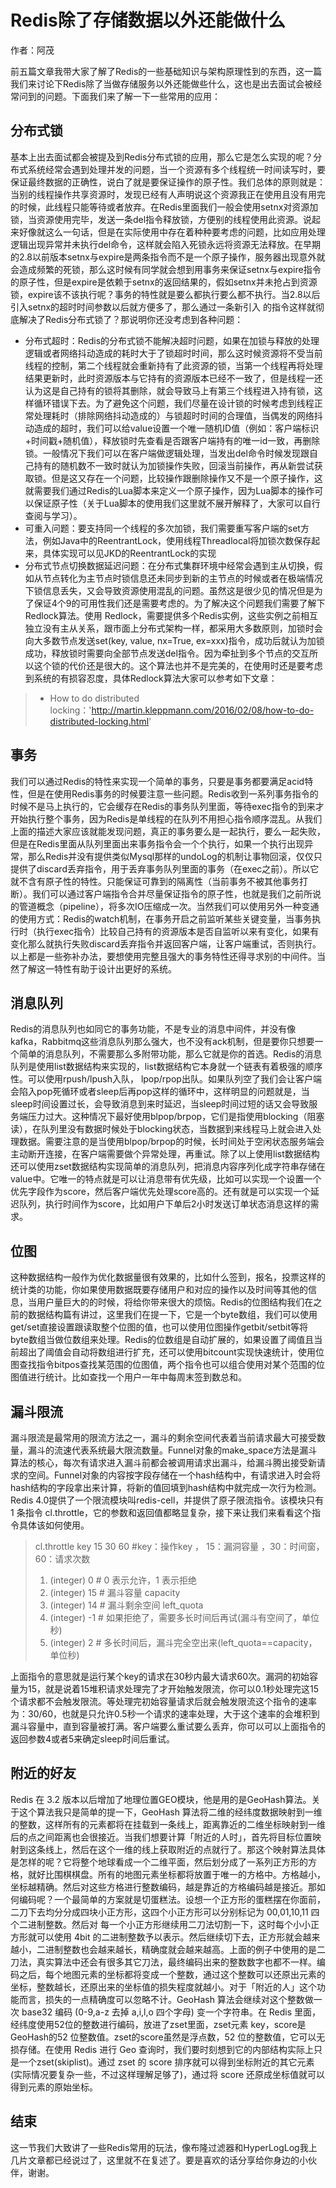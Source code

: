 # Redis除了存储数据以外还能做什么
作者：阿茂

前五篇文章我带大家了解了Redis的一些基础知识与架构原理性到的东西，这一篇我们来讨论下Redis除了当做存储服务以外还能做些什么，这也是出去面试会被经常问到的问题。下面我们来了解一下一些常用的应用：
## 分布式锁
基本上出去面试都会被提及到Redis分布式锁的应用，那么它是怎么实现的呢？分布式系统经常会遇到处理并发的问题，当一个资源有多个线程统一时间读写时，要保证最终数据的正确性，说白了就是要保证操作的原子性。我们总体的原则就是：当别的线程操作共享资源时，发现已经有人声明说这个资源我正在使用且没有用完的时候，此线程只能等待或者放弃。在Redis里面我们一般会使用setnx对资源加锁，当资源使用完毕，发送一条del指令释放锁，方便别的线程使用此资源。说起来好像就这么一句话，但是在实际使用中存在着种种要考虑的问题，比如应用处理逻辑出现异常并未执行del命令，这样就会陷入死锁永远将资源无法释放。在早期的2.8以前版本setnx与expire是两条指令而不是一个原子操作，服务器出现意外就会造成频繁的死锁，那么这时候有同学就会想到用事务来保证setnx与expire指令的原子性，但是expire是依赖于setnx的返回结果的，假如setnx并未抢占到资源锁，expire该不该执行呢？事务的特性就是要么都执行要么都不执行。当2.8以后引入setnx的超时时间参数以后就方便多了，那么通过一条新引入 的指令这样就彻底解决了Redis分布式锁了？那说明你还没考虑到各种问题：

- 分布式超时：Redis的分布式锁不能解决超时问题，如果在加锁与释放的处理逻辑或者网络抖动造成的耗时大于了锁超时时间，那么这时候资源将不受当前线程的控制，第二个线程就会重新持有了此资源的锁，当第一个线程再将处理结果更新时，此时资源版本与它持有的资源版本已经不一致了，但是线程一还认为这是自己持有的锁将其删除，就会导致马上有第三个线程进入持有锁，这样循环错误下去。为了避免这个问题，我们尽量在设计锁的时候考虑到线程正常处理耗时（排除网络抖动造成的）与锁超时时间的合理值，当偶发的网络抖动造成的超时，我们可以给value设置一个唯一随机ID值（例如：客户端标识+时间戳+随机值），释放锁时先查看是否跟客户端持有的唯一id一致，再删除锁。一般情况下我们可以在客户端做逻辑处理，当发出del命令时候发现跟自己持有的随机数不一致时就认为加锁操作失败，回滚当前操作，再从新尝试获取锁。但是这又存在一个问题，比较操作跟删除操作又不是一个原子操作，这就需要我们通过Redis的Lua脚本来定义一个原子操作，因为Lua脚本的操作可以保证原子性（关于Lua脚本的使用我们这里就不展开解释了，大家可以自行查阅与学习）。
- 可重入问题：要支持同一个线程的多次加锁，我们需要重写客户端的set方法，例如Java中的ReentrantLock，使用线程Threadlocal将加锁次数保存起来，具体实现可以见JKD的ReentrantLock的实现
- 分布式节点切换数据延迟问题：在分布式集群环境中经常会遇到主从切换，假如从节点转化为主节点时锁信息还未同步到新的主节点的时候或者在极端情况下锁信息丢失，又会导致资源使用混乱的问题。虽然这是很少见的情况但是为了保证4个9的可用性我们还是需要考虑的。为了解决这个问题我们需要了解下Redlock算法。使用 Redlock，需要提供多个Redis实例，这些实例之前相互独立没有主从关系，跟市面上分布式架构一样，都采用大多数原则，加锁时会向大多数节点发送set(key, value, nx=True, ex=xxx)指令，成功后就认为加锁成功，释放锁时需要向全部节点发送del指令。因为牵扯到多个节点的交互所以这个锁的代价还是很大的。这个算法也并不是完美的，在使用时还是要考虑到系统的有损容忍度，具体Redlock算法大家可以参考如下文章：
> - How to do distributed locking：'http://martin.kleppmann.com/2016/02/08/how-to-do-distributed-locking.html'
## 事务
我们可以通过Redis的特性来实现一个简单的事务，只要是事务都要满足acid特性，但是在使用Redis事务的时候要注意一些问题。Redis收到一系列事务指令的时候不是马上执行的，它会缓存在Redis的事务队列里面，等待exec指令的到来才开始执行整个事务，因为Redis是单线程的在队列不用担心指令顺序混乱。从我们上面的描述大家应该就能发现问题，真正的事务要么是一起执行，要么一起失败，但是在Redis里面从队列里面出来事务指令会一个个执行，如果一个执行出现异常，那么Redis并没有提供类似Mysql那样的undoLog的机制让事物回滚，仅仅只提供了discard丢弃指令，用于丢弃事务队列里面的事务（在exec之前）。所以它就不含有原子性的特性。只能保证可靠到的隔离性（当前事务不被其他事务打断）。我们可以通过客户端指令合并尽量保证指令的原子性，也就是我们之前所说的管道概念（pipeline），将多次IO压缩成一次。当然我们可以使用另外一种变通的使用方式：Redis的watch机制，在事务开启之前监听某些关键变量，当事务执行时（执行exec指令）比较自己持有的资源版本是否自监听以来有变化，如果有变化那么就执行失败discard丢弃指令并返回客户端，让客户端重试，否则执行。以上都是一些弥补办法，要想使用完整且强大的事务特性还得寻求别的中间件。当然了解这一特性有助于设计出更好的系统。
## 消息队列
Redis的消息队列也如同它的事务功能，不是专业的消息中间件，并没有像kafka，Rabbitmq这些消息队列那么强大，也不没有ack机制，但是要你只想要一个简单的消息队列，不需要那么多附带功能，那么它就是你的首选。Redis的消息队列是使用list数据结构来实现的，list数据结构它本身就一个链表有着极强的顺序性。可以使用rpush/lpush入队， lpop/rpop出队。如果队列空了我们会让客户端会陷入pop死循环或者sleep后再pop这样的循环中，这样明显的问题就是，当sleep时间设置过长，会导致消息到来时延迟，当sleep时间过短的话又会导致服务端压力过大。这种情况下最好使用blpop/brpop，它们是指使用blocking（阻塞读），在队列里没有数据时候处于blocking状态，当数据到来线程马上就会进入处理数据。需要注意的是当使用blpop/brpop的时候，长时间处于空闲状态服务端会主动断开连接，在客户端需要做个异常处理，再重试。除了以上使用list数据结构还可以使用zset数据结构实现简单的消息队列，把消息内容序列化成字符串存储在value中。它唯一的特点就是可以让消息带有优先级，比如可以实现一个设置一个优先字段作为score，然后客户端优先处理score高的。还有就是可以实现一个延迟队列，执行时间作为score，比如用户下单后2小时发送订单状态消息这样的需求。
## 位图
这种数据结构一般作为优化数据量很有效果的，比如什么签到，报名，投票这样的统计类的功能，你如果使用数据既要存储用户和对应的操作以及时间等其他的信息，当用户量巨大的的时候，将给你带来很大的烦恼。Redis的位图结构我们在之前的数据结构篇有讲过，这里我们在提一下，它是一个byte数组，我们可以使用get/set直接设置跟读取整个位图的值，也可以使用位图操作getbit/setbit等将byte数组当做位数组来处理。Redis的位数组是自动扩展的，如果设置了阈值且当前超出了阈值会自动将数组进行扩充，还可以使用bitcount实现快速统计，使用位图查找指令bitpos查找某范围的位图值，两个指令也可以组合使用对某个范围的位图值进行统计。比如查找一个用户一年中每周末签到数总和。
## 漏斗限流
漏斗限流是最常用的限流方法之一，漏斗的剩余空间代表着当前请求最大可接受数量，漏斗的流速代表系统最大限流数量。Funnel对象的make_space方法是漏斗算法的核心，每次有请求进入漏斗前都会被调用请求出漏斗，给漏斗腾出接受新请求的空间。Funnel对象的内容按字段存储在一个hash结构中，有请求进入时会将hash结构的字段拿出来计算，将新的值回填到hash结构中就完成一次行为检测。Redis 4.0提供了一个限流模块叫redis-cell，并提供了原子限流指令。该模块只有 1 条指令 cl.throttle，它的参数和返回值都略显复杂，接下来让我们来看看这个指令具体该如何使用。
>  cl.throttle key 15 30 60  #key：操作key ， 15：漏洞容量 ，30：时间窗，60：请求次数
> 1) (integer) 0 # 0 表示允许，1 表示拒绝
> 2) (integer) 15 # 漏斗容量 capacity
> 3) (integer) 14 # 漏斗剩余空间 left_quota
> 4) (integer) -1 # 如果拒绝了，需要多长时间后再试(漏斗有空间了，单位秒)
> 5) (integer) 2 # 多长时间后，漏斗完全空出来(left_quota==capacity，单位秒)

上面指令的意思就是运行某个key的请求在30秒内最大请求60次。漏洞的初始容量为15，就是说着15堆积请求处理完了才开始触发限流，你可以0.1秒处理完这15个请求都不会触发限流。等处理完初始容量请求后就会触发限流这个指令的速率为：30/60，也就是只允许0.5秒一个请求的速率处理，大于这个速率的会堆积到漏斗容量中，直到容量被打满。客户端要么重试要么丢弃，你可以可以上面指令的返回参数4或者5来确定sleep时间后重试。
##  附近的好友
Redis 在 3.2 版本以后增加了地理位置GEO模块，他是用的是GeoHash算法。关于这个算法我只是简单的提一下，GeoHash 算法将二维的经纬度数据映射到一维的整数，这样所有的元素都将在挂载到一条线上，距离靠近的二维坐标映射到一维后的点之间距离也会很接近。当我们想要计算「附近的人时」，首先将目标位置映射到这条线上，然后在这个一维的线上获取附近的点就行了。那这个映射算法具体是怎样的呢？它将整个地球看成一个二维平面，然后划分成了一系列正方形的方格，就好比围棋棋盘。所有的地图元素坐标都将放置于唯一的方格中。方格越小，坐标越精确。然后对这些方格进行整数编码，越是靠近的方格编码越是接近。那如何编码呢？一个最简单的方案就是切蛋糕法。设想一个正方形的蛋糕摆在你面前，二刀下去均分分成四块小正方形，这四个小正方形可以分别标记为 00,01,10,11 四个二进制整数。然后对 每一个小正方形继续用二刀法切割一下，这时每个小小正方形就可以使用 4bit 的二进制整数予以表示。然后继续切下去，正方形就会越来越小，二进制整数也会越来越长，精确度就会越来越高。上面的例子中使用的是二刀法，真实算法中还会有很多其它刀法，最终编码出来的整数数字也都不一样。编码之后，每个地图元素的坐标都将变成一个整数，通过这个整数可以还原出元素的坐标，整数越长，还原出来的坐标值的损失程度就越小。对于「附近的人」这个功能而言，损失的一点精确度可以忽略不计。GeoHash 算法会继续对这个整数做一次 base32 编码 (0-9,a-z 去掉 a,i,l,o 四个字母) 变一个字符串。在 Redis 里面，经纬度使用52位的整数进行编码，放进了zset里面，zset元素 key，score是GeoHash的52 位整数值。zset的score虽然是浮点数，52 位的整数值，它可以无损存储。在使用 Redis 进行 Geo 查询时，我们要时刻想到它的内部结构实际上只是一个zset(skiplist)。通过 zset 的 score 排序就可以得到坐标附近的其它元素 (实际情况要复杂一些，不过这样理解足够了)，通过将 score 还原成坐标值就可以得到元素的原始坐标。

## 结束
这一节我们大致讲了一些Redis常用的玩法，像布隆过滤器和HyperLogLog我上几片文章都已经说过了，这里就不在复述了。要是喜欢的话分享给你身边的小伙伴，谢谢。